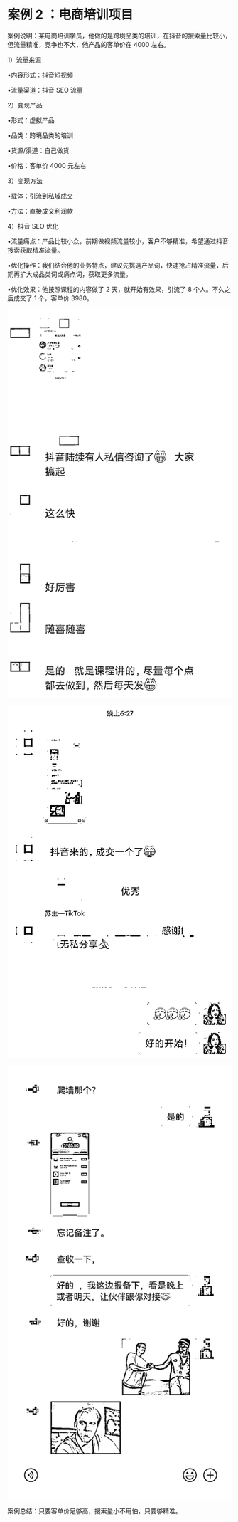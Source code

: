 # 案例 2 ：电商培训项目

案例说明：某电商培训学员，他做的是跨境品类的培训，在抖音的搜索量比较小，但流量精准，竞争也不大，他产品的客单价在 4000 左右。

1）流量来源

•内容形式：抖音短视频

•流量渠道：抖音 SEO 流量

2）变现产品

•形式：虚拟产品

•品类：跨境品类的培训

•货源/渠道：自己做货

•价格：客单价 4000 元左右

3）变现方法

•载体：引流到私域成交

•方法：直接成交利润款

4）抖音 SEO 优化

•流量痛点：产品比较小众，前期做视频流量较小，客户不够精准，希望通过抖音搜索获取精准流量。

•优化操作：我们结合他的业务特点，建议先挑选产品词，快速抢占精准流量，后期再扩大成品类词或痛点词，获取更多流量。

•优化效果：他按照课程的内容做了 2 天，就开始有效果，引流了 8 个人。不久之后成交了 1 个，客单价 3980。

![](img/f7f31511fbba9d04155c7508b70400f0.png)

![](img/57dbddcc97712f86390caadcbbac419b.png)

![](img/935013430ffb72b3b5a747c1aef444ba.png)

案例总结：只要客单价足够高，搜索量小不用怕，只要够精准。